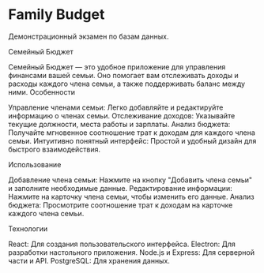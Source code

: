 # Family Budget
 Демонстрационный экзамен по базам данных.

Семейный Бюджет

Семейный Бюджет — это удобное приложение для управления финансами вашей семьи. Оно помогает вам отслеживать доходы и расходы каждого члена семьи, а также поддерживать баланс между ними.
Особенности

   Управление членами семьи: Легко добавляйте и редактируйте информацию о членах семьи.
   Отслеживание доходов: Указывайте текущие должности, места работы и зарплаты.
   Анализ бюджета: Получайте мгновенное соотношение трат к доходам для каждого члена семьи.
   Интуитивно понятный интерфейс: Простой и удобный дизайн для быстрого взаимодействия.

Использование

   Добавление члена семьи: Нажмите на кнопку "Добавить члена семьи" и заполните необходимые данные.
   Редактирование информации: Нажмите на карточку члена семьи, чтобы изменить его данные.
   Анализ бюджета: Просмотрите соотношение трат к доходам на карточке каждого члена семьи.

Технологии

   React: Для создания пользовательского интерфейса.
   Electron: Для разработки настольного приложения.
   Node.js и Express: Для серверной части и API.
   PostgreSQL: Для хранения данных.

